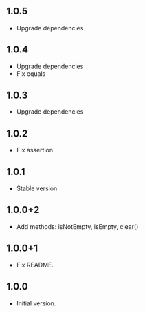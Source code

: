 ## 1.0.5

- Upgrade dependencies

## 1.0.4

- Upgrade dependencies
- Fix equals

## 1.0.3

- Upgrade dependencies

## 1.0.2

- Fix assertion

## 1.0.1

- Stable version

## 1.0.0+2

- Add methods: isNotEmpty, isEmpty, clear()

## 1.0.0+1

- Fix README.

## 1.0.0

- Initial version.
